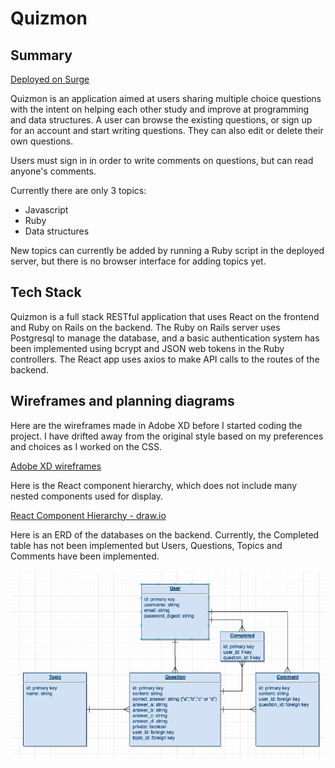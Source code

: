 # Quizmon

## Summary 

[Deployed on Surge](https://quizmon.surge.sh/)

Quizmon is an application aimed at users sharing multiple choice questions with the intent on helping each other study and improve at programming and data structures. A user can browse the existing questions, or sign up for an account and start writing questions. They can also edit or delete their own questions.

Users must sign in in order to write comments on questions, but can read anyone's comments.

Currently there are only 3 topics:
  * Javascript 
  * Ruby 
  * Data structures 
  
New topics can currently be added by running a Ruby script in the deployed server, but there is no browser interface for adding topics yet.

## Tech Stack 

Quizmon is a full stack RESTful application that uses React on the frontend and Ruby on Rails on the backend. The Ruby on Rails server uses Postgresql to manage the database, and a basic authentication system has been implemented using bcrypt and JSON web tokens in the Ruby controllers. The React app uses axios to make API calls to the routes of the backend. 

## Wireframes and planning diagrams 

Here are the wireframes made in Adobe XD before I started coding the project. I have drifted away from the original style based on my preferences and choices as I worked on the CSS. 

[Adobe XD wireframes](./quizmon-mockups.xd)

Here is the React component hierarchy, which does not include many nested components used for display.

[React Component Hierarchy - draw.io](https://app.diagrams.net/#G1ZBsu3NufmAujOtJNN5jmgIDCL-xgoabz)

Here is an ERD of the databases on the backend. Currently, the Completed table has not been implemented but Users, Questions, Topics and Comments have been implemented. 

![ERD of Quizmon backend](./quizmon-ERD.png)
